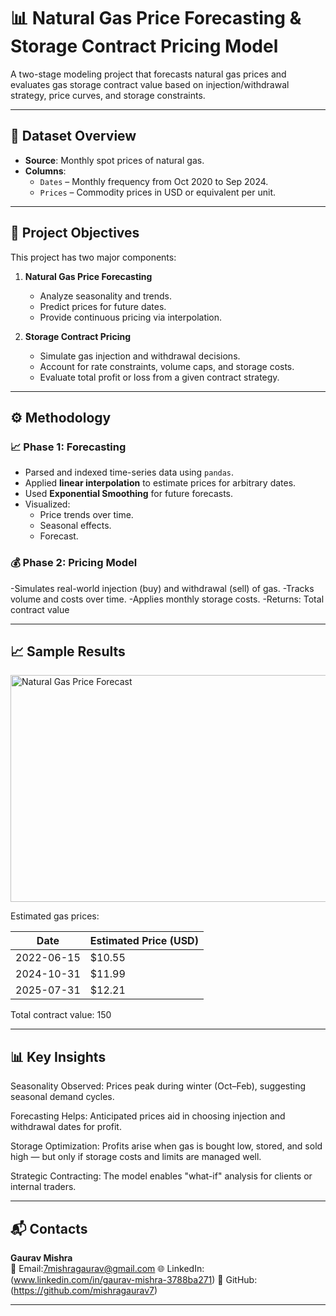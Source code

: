 # 📊 Natural Gas Price Forecasting & Storage Contract Pricing Model

A two-stage modeling project that forecasts natural gas prices and evaluates gas storage contract value based on injection/withdrawal strategy, price curves, and storage constraints.

---

## 📁 Dataset Overview

- **Source**: Monthly spot prices of natural gas.
- **Columns**:
  - `Dates` – Monthly frequency from Oct 2020 to Sep 2024.
  - `Prices` – Commodity prices in USD or equivalent per unit.

---

## 🎯 Project Objectives

This project has two major components:

1. **Natural Gas Price Forecasting**
   - Analyze seasonality and trends.
   - Predict prices for future dates.
   - Provide continuous pricing via interpolation.

2. **Storage Contract Pricing**
   - Simulate gas injection and withdrawal decisions.
   - Account for rate constraints, volume caps, and storage costs.
   - Evaluate total profit or loss from a given contract strategy.

---

## ⚙️ Methodology

### 📈 Phase 1: Forecasting

- Parsed and indexed time-series data using `pandas`.
- Applied **linear interpolation** to estimate prices for arbitrary dates.
- Used **Exponential Smoothing** for future forecasts.
- Visualized:
  - Price trends over time.
  - Seasonal effects.
  - Forecast.

### 💰 Phase 2: Pricing Model

-Simulates real-world injection (buy) and withdrawal (sell) of gas.
-Tracks volume and costs over time.
-Applies monthly storage costs.
-Returns:
  Total contract value

----

## 📈 Sample Results

<img width="748" height="363" alt="Natural Gas Price Forecast" src="https://github.com/user-attachments/assets/730a146b-0997-4b9b-bc0f-f386deb3ea69" />

Estimated gas prices:

| Date         | Estimated Price (USD) |
|--------------|------------------------|
| 2022-06-15   | $10.55                 |
| 2024-10-31   | $11.99                 |
| 2025-07-31   | $12.21                 |

Total contract value: 150

----

## 📊 Key Insights

Seasonality Observed: Prices peak during winter (Oct–Feb), suggesting seasonal demand cycles.

Forecasting Helps: Anticipated prices aid in choosing injection and withdrawal dates for profit.

Storage Optimization: Profits arise when gas is bought low, stored, and sold high — but only if storage costs and limits are managed well.

Strategic Contracting: The model enables "what-if" analysis for clients or internal traders.

----

## 📬 Contacts 

**Gaurav Mishra**  
📧 Email:7mishragaurav@gmail.com
🌐 LinkedIn: (www.linkedin.com/in/gaurav-mishra-3788ba271)
🐙 GitHub: (https://github.com/mishragaurav7)

---



